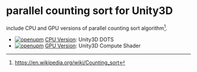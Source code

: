 # parallel counting sort for Unity3D
include CPU and GPU versions of parallel counting sort algorithm[^1].
- [![openupm](https://img.shields.io/npm/v/com.quabug.parallel-counting-sort.cpu?label=openupm&registry_uri=https://package.openupm.com)](https://openupm.com/packages/com.quabug.parallel-counting-sort.cpu/) [CPU Version](Packages/com.quabug.parallel-counting-sort.cpu): Unity3D DOTS
- [![openupm](https://img.shields.io/npm/v/com.quabug.parallel-counting-sort.gpu?label=openupm&registry_uri=https://package.openupm.com)](https://openupm.com/packages/com.quabug.parallel-counting-sort.gpu/) [GPU Version](Packages/com.quabug.parallel-counting-sort.gpu): Unity3D Compute Shader

[^1]: https://en.wikipedia.org/wiki/Counting_sort
